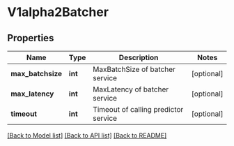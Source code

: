 # V1alpha2Batcher

## Properties
Name | Type | Description | Notes
------------ | ------------- | ------------- | -------------
**max_batchsize** | **int** | MaxBatchSize of batcher service | [optional]
**max_latency** | **int** | MaxLatency of batcher service | [optional]
**timeout** | **int** | Timeout of calling predictor service | [optional]

[[Back to Model list]](../README.md#documentation-for-models) [[Back to API list]](../README.md#documentation-for-api-endpoints) [[Back to README]](../README.md)
